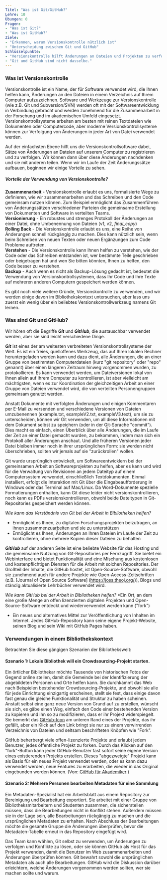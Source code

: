 ```yaml
---
Titel: "Was ist Git/GitHub?"
Lehre: 10
Übungen: 0
Fragen:
- "Was ist Git?"
- "Was ist GitHub?"
Ziele:
- "Erkennen, warum Versionskontrolle nützlich ist"
- "Unterscheidung zwischen Git und GitHub"
Schlüsselpunkte:
- "Versionskontrolle hilft Änderungen an Dateien und Projekten zu verfolgen"
- "Git und GitHub sind nicht dasselbe."
---
```


### Was ist Versionskontrolle

Versionskontrolle ist ein Name, der für Software verwendet wird, die Ihnen helfen kann, Änderungen an den Dateien in einem Verzeichnis auf Ihrem Computer aufzuzeichnen. Software und Werkzeuge zur Versionskontrolle (wie z.B. Git und Subversion/SVN) werden oft mit der Softwareentwicklung in Verbindung gebracht und werden zunehmend für die Zusammenarbeit in der Forschung und im akademischen Umfeld eingesetzt. Versionskontrollsysteme arbeiten am besten mit reinen Textdateien wie Dokumenten oder Computercode, aber moderne Versionskontrollsysteme können zur Verfolgung von Änderungen in jeder Art von Datei verwendet werden.

Auf der einfachsten Ebene hilft uns die Versionskontrollsoftware dabei, Sätze von Änderungen an Dateien auf unserem Computer zu registrieren und zu verfolgen. Wir können dann über diese Änderungen nachdenken und sie mit anderen teilen. Wenn wir im Laufe der Zeit Änderungssätze aufbauen, beginnen wir einige Vorteile zu sehen.

##### Vorteile der Verwendung von Versionskontrolle?

**Zusammenarbeit** - Versionskontrolle erlaubt es uns, formalisierte Wege zu definieren, wie wir zusammenarbeiten und das Schreiben und den Code gemeinsam nutzen können. Zum Beispiel ermöglicht das Zusammenführen von Änderungssätzen verschiedener Parteien die gemeinsame Erstellung von Dokumenten und Software in verteilten Teams.  
**Versionierung** - Ein robustes und strenges Protokoll der Änderungen an einer Datei, ohne Umbenennung von Dateien (v1, v2, _final_copy_)  
**Rolling Back** - Die Versionskontrolle erlaubt es uns, eine Reihe von Änderungen schnell rückgängig zu machen. Dies kann nützlich sein, wenn beim Schreiben von neuen Texten oder neuen Ergänzungen zum Code Probleme auftreten.  
**Verstehen** - Die Versionskontrolle kann Ihnen helfen zu verstehen, wie der Code oder das Schreiben entstanden ist, wer bestimmte Teile geschrieben oder beigetragen hat und wen Sie bitten könnten, Ihnen zu helfen, den Code besser zu verstehen.  
**Backup** - Auch wenn es nicht als Backup-Lösung gedacht ist, bedeutet die Verwendung von Versionskontrollsystemen, dass Ihr Code und Ihre Texte auf mehreren anderen Computern gespeichert werden können.  

Es gibt noch viele weitere Gründe, Versionskontrolle zu verwenden, und wir werden einige davon im Bibliothekskontext untersuchen, aber lass uns zuerst ein wenig über ein beliebtes Versionskontrollwerkzeug namens Git lernen.

### Was sind Git und GitHub?

Wir hören oft die Begriffe **_Git_** und **_GitHub_**, die austauschbar verwendet werden, aber sie sind leicht verschiedene Dinge.

**_Git_** ist eines der am weitesten verbreiteten Versionskontrollsysteme der Welt. Es ist ein freies, quelloffenes Werkzeug, das auf Ihren lokalen Rechner heruntergeladen werden kann und dazu dient, alle Änderungen, die an einer Gruppe von bestimmten Computerdateien (kurz "git repository" oder "repo" genannt) über einen längeren Zeitraum hinweg vorgenommen wurden, zu protokollieren. Es kann verwendet werden, um Dateiversionen lokal von Ihnen allein auf Ihrem Computer zu kontrollieren, ist aber vielleicht am mächtigsten, wenn es zur Koordination der gleichzeitigen Arbeit an einer Gruppe von Dateien verwendet wird, die von verteilten Personengruppen gemeinsam genutzt werden. 

Anstatt Dokumente mit verfolgten Änderungen und einigen Kommentaren per E-Mail zu versenden und verschiedene Versionen von Dateien umzubenennen (example.txt, exampleV2.txt, exampleV3.text), um sie zu unterscheiden, können wir Git verwenden, um all diese Informationen mit dem Dokument selbst zu speichern (oder in der Git-Sprache "commit"). Dies macht es einfach, einen Überblick über alle Änderungen, die im Laufe der Zeit an einer Datei gemacht wurden, zu bekommen, indem man sich ein Protokoll aller Änderungen anschaut. Und alle früheren Versionen jeder Datei bleiben immer noch in ihrer ursprünglichen Form: sie werden nicht überschrieben, sollten wir jemals auf sie "zurückrollen" wollen. 

Git wurde ursprünglich entwickelt, um Softwareentwicklern bei der gemeinsamen Arbeit an Softwareprojekten zu helfen, aber es kann und wird für die Verwaltung von Revisionen an jedem Dateityp auf einem Computersystem verwendet, einschließlich Textdokumenten. Einmal installiert, erfolgt die Interaktion mit Git über die Eingabeaufforderung in Windows oder das Terminal auf Mac/Linux. Da Word-Dokumente spezielle Formatierungen enthalten, kann Git diese leider nicht versionskontrollieren, noch kann es PDFs versionskontrollieren, obwohl beide Dateitypen in Git-Repositories gespeichert werden können.   

*Wie kann das Verständnis von Git bei der Arbeit in Bibliotheken helfen?*
* Ermöglicht es Ihnen, zu digitalen Forschungsprojekten beizutragen, an ihnen zusammenzuarbeiten und sie zu unterstützen 
* Ermöglicht es Ihnen, Änderungen an Ihren Dateien im Laufe der Zeit zu kontrollieren, ohne mehrere Kopien dieser Dateien zu behalten

**_GitHub_** auf der anderen Seite ist eine beliebte Website für das Hosting und die gemeinsame Nutzung von Git-Repositories per Fernzugriff. Sie bietet ein Webinterface und bietet Funktionalität und eine Mischung aus kostenlosen und kostenpflichtigen Diensten für die Arbeit mit solchen Repositories. Der Großteil der Inhalte, die GitHub hostet, ist Open-Source-Software, obwohl sie zunehmend auch für andere Projekte wie Open-Access-Zeitschriften (z.B. [Journal of Open Source Software] (https://joss.theoj.org/)), Blogs und ständig aktualisierte Lehrbücher verwendet wird. 

*Wie kann GitHub bei der Arbeit in Bibliotheken helfen?* 
*Ein Ort, an dem eine große Menge an offen lizenzierten digitalen Projekten und Open-Source-Software entdeckt und wiederverwendet werden kann ("fork")
* Ein neues und alternatives Mittel zur Veröffentlichung von Inhalten im Internet. Jedes GitHub-Repository kann seine eigene Projekt-Website, seinen Blog und sein Wiki mit GitHub Pages haben.  


### Verwendungen in einem Bibliothekskontext

Betrachten Sie diese gängigen Szenarien der Bibliothekswelt: 

#### Szenario 1: Lokale Bibliothek will ein Crowdsourcing-Projekt starten.

Ein örtlicher Bibliothekar möchte Tausende von historischen Fotos der Gegend online stellen, damit die Gemeinde bei der Identifizierung der abgebildeten Personen und Orte helfen kann. Sie durchkämmt das Web nach Beispielen bestehender Crowdsourcing-Projekte, und obwohl sie alle für jede Einrichtung einzigartig erscheinen, stellt sie fest, dass einige davon fast genau die gleiche Funktionalität und Struktur zu haben scheinen. Anstatt selbst eine ganz neue Version von Grund auf zu erstellen, wünscht sie sich, es gäbe einen Weg, einfach den Code einer bestehenden Version zu kopieren und ihn so zu modifizieren, dass er ihr Projekt widerspiegelt. Sie bemerkt das [GitHub-Icon](https://github.com/logos) am unteren Rand eines der Projekte, das ihr gefällt, aber ein Klick auf den Link bringt sie nur zu einem verwirrenden Verzeichnis von Dateien und seltsam beschrifteten Knöpfen wie "Fork".  

GitHub beherbergt viele offen-lizenzierte Projekte und erlaubt jedem Benutzer, jedes öffentliche Projekt zu forken. Durch das Klicken auf den "fork"-Button kann jeder GitHub-Benutzer fast sofort seine eigene Version eines existierenden Projekts erstellen. Dieses "abgezweigte" Projekt kann als Basis für ein neues Projekt verwendet werden, oder es kann dazu verwendet werden, neue Features zu erarbeiten, die wieder in das Original eingebunden werden können. (Von: [GitHub für Akademiker](https://hybridpedagogy.org/push-pull-fork-github-for-academics/) )

#### Szenario 2: Mehrere Personen bearbeiten Metadaten für eine Sammlung

Ein Metadaten-Spezialist hat ein Arbeitsblatt aus einem Repository zur Bereinigung und Bearbeitung exportiert. Sie arbeitet mit einer Gruppe von Bibliotheksmitarbeitern und Studenten zusammen, die sicherstellen müssen, dass die Bearbeitungen nicht in Konflikt stehen. Außerdem müssen sie in der Lage sein, alle Bearbeitungen rückgängig zu machen und die ursprünglichen Metadaten zu erhalten. Nach Abschluss der Bearbeitungen möchte die gesamte Gruppe die Änderungen überprüfen, bevor die Metadaten-Tabelle erneut in das Repository eingefügt wird.

Das Team kann wählen, Git selbst zu verwenden, um Änderungen zu verfolgen und Konflikte zu lösen, oder sie können GitHub als Host für das Projekt verwenden, damit die Benutzer im Web zusammenarbeiten und Änderungen überprüfen können. Git bewahrt sowohl die ursprünglichen Metadaten als auch alle Bearbeitungen. GitHub wird die Diskussion darüber erleichtern, welche Änderungen vorgenommen werden sollten, wer sie machen sollte und warum.

